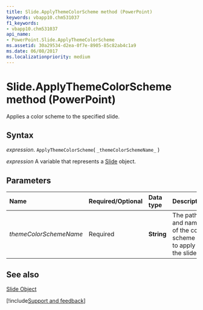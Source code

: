 ```yaml
---
title: Slide.ApplyThemeColorScheme method (PowerPoint)
keywords: vbapp10.chm531037
f1_keywords:
- vbapp10.chm531037
api_name:
- PowerPoint.Slide.ApplyThemeColorScheme
ms.assetid: 30a29534-d2ea-0f7e-8905-85c82ab4c1a9
ms.date: 06/08/2017
ms.localizationpriority: medium
---
```



# Slide.ApplyThemeColorScheme method (PowerPoint)

Applies a color scheme to the specified slide.


## Syntax

_expression_. `ApplyThemeColorScheme`( `_themeColorSchemeName_` )

_expression_ A variable that represents a [Slide](PowerPoint.Slide.md) object.


## Parameters



|Name|Required/Optional|Data type|Description|
|:-----|:-----|:-----|:-----|
| _themeColorSchemeName_|Required|**String**|The path and name of the color scheme file to apply to the slide.|

## See also


[Slide Object](PowerPoint.Slide.md)

[!include[Support and feedback](~/includes/feedback-boilerplate.md)]